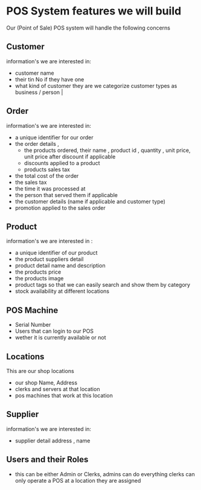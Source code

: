# POS System features we will build

Our (Point of Sale) POS system will handle the following concerns

## Customer

information's we are interested in:

- customer name
- their tin No if they have one
- what kind of customer they are we categorize customer types as business / person
   |

## Order

information's we are interested in:

- a unique identifier for our order
- the order details ,
  - the products ordered, their name , product id , quantity , unit price, unit price after discount if applicable
  - discounts applied to a product
  - products sales tax
- the total cost of the order
- the sales tax
- the time it was processed at
- the person that served them if applicable
- the customer details (name if applicable and customer type)
- promotion applied to the sales order
  
## Product

information's we are interested in :

- a unique identifier of our product
- the product suppliers detail
- product detail name and description
- the products price
- the products image
- product tags so that we can easily search and show them by category
- stock availability at different locations

## POS Machine

- Serial Number
- Users that can login to our POS
- wether it is currently available or not

## Locations

This are our shop locations

- our shop Name, Address
- clerks and servers at that location
- pos machines that work at this location

## Supplier

information's we are interested in:

- supplier detail address , name  

## Users and their Roles

- this can be either Admin or Clerks, admins can do everything clerks can only operate a POS at a location they are assigned
